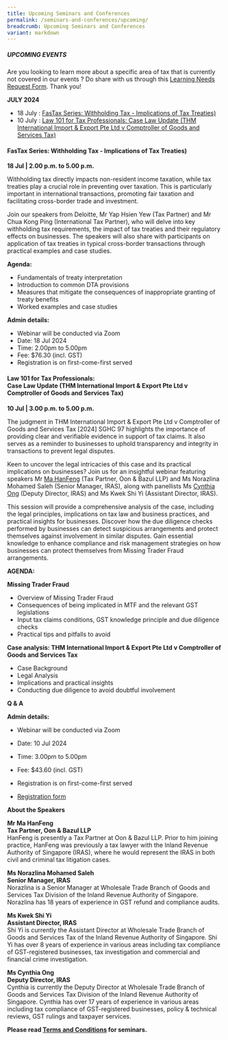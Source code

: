 ```yaml
---
title: Upcoming Seminars and Conferences
permalink: /seminars-and-conferences/upcoming/
breadcrumb: Upcoming Seminars and Conferences
variant: markdown
---
```

##### **UPCOMING EVENTS**
Are you looking to learn more about a specific area of tax that is currently not covered in our events ? 
Do share with us through this [Learning Needs Request Form](https://form.gov.sg/5d2c51283703d80011e52615). Thank you!

**JULY 2024**
* 18 July : [FasTax Series: Withholding Tax - Implications of Tax Treaties)](#18jul-ta-id)
* 10 July : [Law 101 for Tax Professionals: Case Law Update (THM International Import &amp; Export Pte Ltd v Comptroller of Goods and Services Tax)](#10jul-ta-id)


<a id="18jul-ta-id"></a>
#### **FasTax Series: Withholding Tax - Implications of Tax Treaties)**<br>
**18 Jul | 2.00 p.m. to 5.00 p.m.**

Withholding tax directly impacts non-resident income taxation, while tax treaties play a crucial role in preventing over taxation. This is particularly important in international transactions, promoting fair taxation and facilitating cross-border trade and investment.

Join our speakers from Deloitte, Mr Yap Hsien Yew (Tax Partner) and Mr Chua Kong Ping (International Tax Partner), who will delve into key withholding tax requirements, the impact of tax treaties and their regulatory effects on businesses. The speakers will also share with participants on application of tax treaties in typical cross-border transactions through practical examples and case studies.

**Agenda:**

* Fundamentals of treaty interpretation
* Introduction to common DTA provisions
* Measures that mitigate the consequences of inappropriate granting of treaty benefits
* Worked examples and case studies

**Admin details:**
*   Webinar will be conducted via Zoom
*   Date: 18 Jul 2024
*   Time: 2.00pm to 5.00pm
*   Fee: $76.30 (incl. GST)
*   Registration is on first-come-first served


<a id="10jul-ta-id"></a>
#### **Law 101 for Tax Professionals:<br>Case Law Update (THM International Import &amp; Export Pte Ltd v Comptroller of Goods and Services Tax)**<br>
**10 Jul | 3.00 p.m. to 5.00 p.m.**

The judgment in THM International Import &amp; Export Pte Ltd v Comptroller of Goods and Services Tax \[2024\] SGHC 97 highlights the importance of providing clear and verifiable evidence in support of tax claims. It also serves as a reminder to businesses to uphold transparency and integrity in transactions to prevent legal disputes.

Keen to uncover the legal intricacies of this case and its practical implications on businesses? Join us for an insightful webinar featuring speakers Mr [Ma HanFeng](https://www.linkedin.com/in/mahanfeng/) (Tax Partner, Oon &amp; Bazul LLP) and Ms Norazlina Mohamed Saleh (Senior Manager, IRAS), along with panellists Ms [Cynthia Ong](https://www.linkedin.com/in/cynthia-ong-294b122b5/) (Deputy Director, IRAS) and Ms Kwek Shi Yi (Assistant Director, IRAS).

This session will provide a comprehensive analysis of the case, including the legal principles, implications on tax law and business practices, and practical insights for businesses. Discover how the due diligence checks performed by businesses can detect suspicious arrangements and protect themselves against involvement in similar disputes. Gain essential knowledge to enhance compliance and risk management strategies on how businesses can protect themselves from Missing Trader Fraud arrangements.

**AGENDA:**

**Missing Trader Fraud**

* Overview of Missing Trader Fraud
* Consequences of being implicated in MTF and the relevant GST legislations
* Input tax claims conditions, GST knowledge principle and due diligence checks
* Practical tips and pitfalls to avoid

**Case analysis: THM International Import &amp; Export Pte Ltd v Comptroller of Goods and Services Tax**

* Case Background
* Legal Analysis
* Implications and practical insights
* Conducting due diligence to avoid doubtful involvement

**Q &amp; A**

**Admin details:**

* Webinar will be conducted via Zoom

* Date: 10 Jul 2024

* Time: 3.00pm to 5.00pm

* Fee: $43.60 (incl. GST)

* Registration is on first-come-first served

* [Registration form](https://form.gov.sg/666aaea5f14e8457f8ecead9)

**About the Speakers**

**Mr Ma HanFeng<br>Tax Partner, Oon &amp; Bazul LLP**<br>
HanFeng is presently a Tax Partner at Oon &amp; Bazul LLP. Prior to him joining practice, HanFeng was previously a tax lawyer with the Inland Revenue Authority of Singapore (IRAS), where he would represent the IRAS in both civil and criminal tax litigation cases.

**Ms Norazlina Mohamed Saleh<br>Senior Manager, IRAS<br>**
Norazlina is a Senior Manager at Wholesale Trade Branch of Goods and Services Tax Division of the Inland Revenue Authority of Singapore. Norazlina has 18 years of experience in GST refund and compliance audits.

**Ms Kwek Shi Yi<br>Assistant Director, IRAS<br>**
Shi Yi is currently the Assistant Director at Wholesale Trade Branch of Goods and Services Tax of the Inland Revenue Authority of Singapore. Shi Yi has over 8 years of experience in various areas including tax compliance of GST-registered businesses, tax investigation and commercial and financial crime investigation.

**Ms Cynthia Ong<br>Deputy Director, IRAS<br>**
Cynthia is currently the Deputy Director at Wholesale Trade Branch of Goods and Services Tax Division of the Inland Revenue Authority of Singapore. Cynthia has over 17 years of experience in various areas including tax compliance of GST-registered businesses, policy &amp; technical reviews, GST rulings and taxpayer services.



**Please read [Terms and Conditions](https://production-iras-tax-academy.netlify.com/executive-tax-programmes/terms-and-conditions/) for seminars.**
